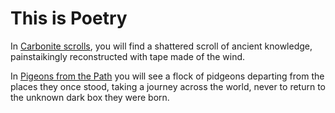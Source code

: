 # This is Poetry
In [Carbonite scrolls](https://github.com/dougbutner/poetry/tree/master/Carbonite%20Scrolls), you will find a shattered scroll of ancient knowledge, painstaikingly reconstructed with tape made of the wind. 


In [Pigeons from the Path](https://github.com/dougbutner/poetry/tree/master/Pidgeons%20from%20the%20Path) you will see a flock of pidgeons departing from the places they once stood, taking a journey across the world, never to return to the unknown dark box they were born. 
<!--stackedit_data:
eyJoaXN0b3J5IjpbLTUwNjc3OTAxNiwtMjY4Mzg1NjM3XX0=
-->